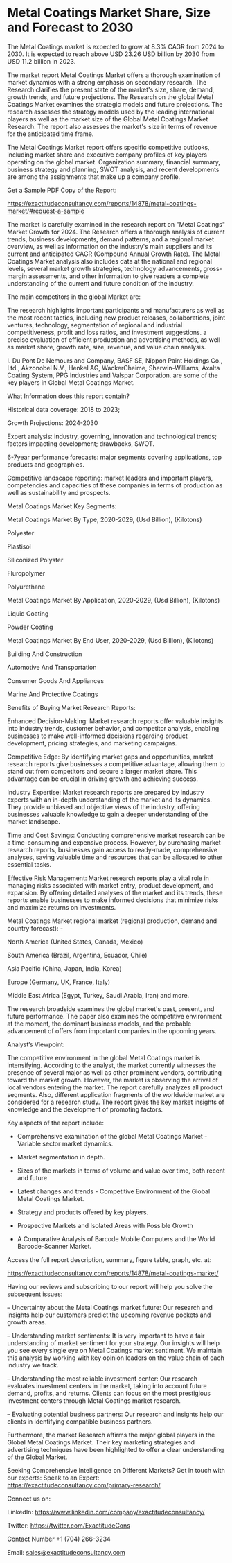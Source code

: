 # Metal Coatings Market Share, Size and Forecast to 2030

The Metal Coatings market is expected to grow at 8.3% CAGR from 2024 to 2030. It is expected to reach above USD 23.26 USD billion by 2030 from USD 11.2 billion in 2023.

The market report Metal Coatings Market offers a thorough examination of market dynamics with a strong emphasis on secondary research. The Research clarifies the present state of the market's size, share, demand, growth trends, and future projections. The Research on the global Metal Coatings Market examines the strategic models and future projections. The research assesses the strategy models used by the leading international players as well as the market size of the Global Metal Coatings Market Research. The report also assesses the market's size in terms of revenue for the anticipated time frame.

The Metal Coatings Market report offers specific competitive outlooks, including market share and executive company profiles of key players operating on the global market. Organization summary, financial summary, business strategy and planning, SWOT analysis, and recent developments are among the assignments that make up a company profile.

Get a Sample PDF Copy of the Report:

https://exactitudeconsultancy.com/reports/14878/metal-coatings-market/#request-a-sample

The market is carefully examined in the research report on "Metal Coatings" Market Growth for 2024. The Research offers a thorough analysis of current trends, business developments, demand patterns, and a regional market overview, as well as information on the industry's main suppliers and its current and anticipated CAGR (Compound Annual Growth Rate). The Metal Coatings Market analysis also includes data at the national and regional levels, several market growth strategies, technology advancements, gross-margin assessments, and other information to give readers a complete understanding of the current and future condition of the industry.

The main competitors in the global Market are:

The research highlights important participants and manufacturers as well as the most recent tactics, including new product releases, collaborations, joint ventures, technology, segmentation of regional and industrial competitiveness, profit and loss ratios, and investment suggestions. a precise evaluation of efficient production and advertising methods, as well as market share, growth rate, size, revenue, and value chain analysis.

I. Du Pont De Nemours and Company, BASF SE, Nippon Paint Holdings Co., Ltd., Akzonobel N.V., Henkel AG, WackerCheime, Sherwin-Williams, Axalta Coating System, PPG Industries and Valspar Corporation. are some of the key players in Global Metal Coatings Market.

What Information does this report contain? 

Historical data coverage: 2018 to 2023;

Growth Projections: 2024-2030

Expert analysis: industry, governing, innovation and technological trends; factors impacting development; drawbacks, SWOT. 

6-7year performance forecasts: major segments covering applications, top products and geographies. 

Competitive landscape reporting: market leaders and important players, competencies and capacities of these companies in terms of production as well as sustainability and prospects.

Metal Coatings Market Key Segments:

Metal Coatings Market By Type, 2020-2029, (Usd Billion), (Kilotons)

Polyester

Plastisol

Siliconized Polyster

Fluropolymer

Polyurethane

Metal Coatings Market By Application, 2020-2029, (Usd Billion), (Kilotons)

Liquid Coating

Powder Coating

Metal Coatings Market By End User, 2020-2029, (Usd Billion), (Kilotons)

Building And Construction

Automotive And Transportation

Consumer Goods And Appliances

Marine And Protective Coatings




Benefits of Buying Market Research Reports:

Enhanced Decision-Making: Market research reports offer valuable insights into industry trends, customer behavior, and competitor analysis, enabling businesses to make well-informed decisions regarding product development, pricing strategies, and marketing campaigns.

Competitive Edge: By identifying market gaps and opportunities, market research reports give businesses a competitive advantage, allowing them to stand out from competitors and secure a larger market share. This advantage can be crucial in driving growth and achieving success.

Industry Expertise: Market research reports are prepared by industry experts with an in-depth understanding of the market and its dynamics. They provide unbiased and objective views of the industry, offering businesses valuable knowledge to gain a deeper understanding of the market landscape.

Time and Cost Savings: Conducting comprehensive market research can be a time-consuming and expensive process. However, by purchasing market research reports, businesses gain access to ready-made, comprehensive analyses, saving valuable time and resources that can be allocated to other essential tasks.

Effective Risk Management: Market research reports play a vital role in managing risks associated with market entry, product development, and expansion. By offering detailed analyses of the market and its trends, these reports enable businesses to make informed decisions that minimize risks and maximize returns on investments.

Metal Coatings Market regional market (regional production, demand and country forecast): -

North America (United States, Canada, Mexico)

South America (Brazil, Argentina, Ecuador, Chile)

Asia Pacific (China, Japan, India, Korea)

Europe (Germany, UK, France, Italy)

Middle East Africa (Egypt, Turkey, Saudi Arabia, Iran) and more.

The research broadside examines the global market's past, present, and future performance. The paper also examines the competitive environment at the moment, the dominant business models, and the probable advancement of offers from important companies in the upcoming years.

Analyst’s Viewpoint:

The competitive environment in the global Metal Coatings market is intensifying. According to the analyst, the market currently witnesses the presence of several major as well as other prominent vendors, contributing toward the market growth. However, the market is observing the arrival of local vendors entering the market. The report carefully analyzes all product segments. Also, different application fragments of the worldwide market are considered for a research study. The report gives the key market insights of knowledge and the development of promoting factors.

Key aspects of the report include:

- Comprehensive examination of the global Metal Coatings Market - Variable sector market dynamics.

- Market segmentation in depth.

- Sizes of the markets in terms of volume and value over time, both recent and future

- Latest changes and trends - Competitive Environment of the Global Metal Coatings Market.

- Strategy and products offered by key players.

- Prospective Markets and Isolated Areas with Possible Growth

- A Comparative Analysis of Barcode Mobile Computers and the World Barcode-Scanner Market.

Access the full report description, summary, figure table, graph, etc. at:

https://exactitudeconsultancy.com/reports/14878/metal-coatings-market/

Having our reviews and subscribing to our report will help you solve the subsequent issues:

– Uncertainty about the Metal Coatings market future: Our research and insights help our customers predict the upcoming revenue pockets and growth areas.

– Understanding market sentiments: It is very important to have a fair understanding of market sentiment for your strategy. Our insights will help you see every single eye on Metal Coatings market sentiment. We maintain this analysis by working with key opinion leaders on the value chain of each industry we track.

– Understanding the most reliable investment center: Our research evaluates investment centers in the market, taking into account future demand, profits, and returns. Clients can focus on the most prestigious investment centers through Metal Coatings market research.

– Evaluating potential business partners: Our research and insights help our clients in identifying compatible business partners.

Furthermore, the market Research affirms the major global players in the Global Metal Coatings Market. Their key marketing strategies and advertising techniques have been highlighted to offer a clear understanding of the Global Market.

Seeking Comprehensive Intelligence on Different Markets? Get in touch with our experts: Speak to an Expert: https://exactitudeconsultancy.com/primary-research/

Connect us on:

LinkedIn: https://www.linkedin.com/company/exactitudeconsultancy/

Twitter: https://twitter.com/ExactitudeCons

Contact Number +1 (704) 266-3234

Email: sales@exactitudeconsultancy.com
